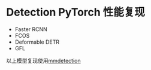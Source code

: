 # Detection PyTorch 性能复现
- Faster RCNN
- FCOS
- Deformable DETR
- GFL

以上模型复现使用[mmdetection](https://github.com/open-mmlab/mmdetection)

